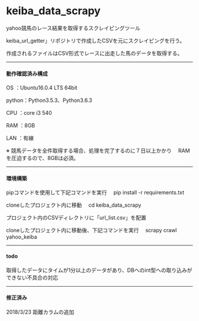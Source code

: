 # keiba_data_scrapy

yahoo競馬のレース結果を取得するスクレイピングツール

keiba_url_getter」リポジトリで作成したCSVを元にスクレイピングを行う。

作成されるファイルはCSV形式でレースに出走した馬のデータを取得する。

*****
#### 動作確認済み構成

OS    ：Ubuntu16.0.4 LTS 64bit

python：Python3.5.3、Python3.6.3

CPU   ：core i3 540

RAM   ：8GB

LAN   ：有線

※ 競馬データを全件取得する場合、処理を完了するのに７日以上かかり
 　RAMを圧迫するので、8GBは必須。

*****
#### 環境構築

pipコマンドを使用して下記コマンドを実行
　pip install -r requirements.txt

cloneしたプロジェクト内に移動
　cd keiba_data_scrapy
 
プロジェクト内のCSVディレクトリに「url_list.csv」を配置

cloneしたプロジェクト内に移動後、下記コマンドを実行
　scrapy crawl yahoo_keiba

*****
#### todo

取得したデータにタイムが1分以上のデータがあり、DBへのint型への取り込みができない不具合の対応

*****
#### 修正済み

2018/3/23  距離カラムの追加
